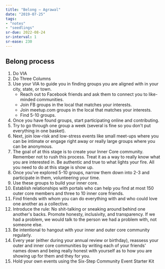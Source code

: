 ```yaml
---
title: "Belong — Agrawal"
date: "2019-07-25"
tags:
- "notes"
- "seedlings"
sr-due: 2022-08-24
sr-interval: 1
sr-ease: 230
---
```


## Belong process

1. Do VIA
2. Do Three Columns
3. Use your VIA to guide you in finding groups you are aligned with in your city, state, or town.
	- Reach out to Facebook friends and ask them to connect you to like-minded communities.
	- Join FB groups in the local that matches your interests.
	- Join meetup.com groups in the local that matches your interests.
	- Find 5-10 groups.
4. Once you have found groups, start participating online and contributing.
5. Try to go through one group a week (several is fine so you don't put everything in one basket).
5. Next, join low-risk and low-stress events like small meet-ups where you can be intimate or engage right away or really large groups where you can be anonymous.
5. The goal of at this stage is to create your Inner Core community. Remember not to rush this process. Treat it as a way to really know what you are interested in. Be authentic and true to what lights your fire. All you need to do at this stage is show up.
6. Once you've explored 5-10 groups, narrow them down into 2-3 and participate in them, volunteering your time.
7. Use these groups to build your inner core.
8. Establish relationships with portals who can help you find at most 150 outer core members and three to 10 inner core friends.
9. Find friends with whom you can do everything with and who could love one another as a collective.
10. Introduce the rule: No shit-talking or sneaking around behind one another's backs. Promote honesty, inclusivity, and transparency. If we had a problem, we would talk to the person we had a problem with, not someone else.
11. Be intentional to hangout with your inner and outer core community regularly.
12. Every year (either during your annual review or birthday), reassess your outer and inner core communities by writing each of your friends' names down and being really honest with yourself as to how you are showing up for them and they for you.
13. Hold your own events using the Six-Step Community Event Starter Kit



